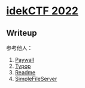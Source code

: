 # [idekCTF 2022](https://ctf.idek.team/)

## Writeup

参考他人：

1. [Paywall](Web/Paywall)
2. [Typop](Pwn/Typop)
3. [Readme](Web/Readme)
4. [SimpleFileServer](Web/SimpleFileServer)